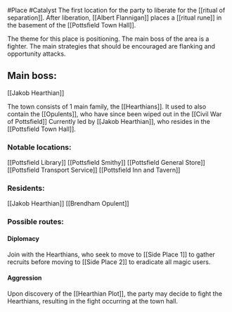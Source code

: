 #Place #Catalyst
The first location for the party to liberate for the [[ritual of separation]].
After liberation, [[Albert Flannigan]] places a [[ritual rune]] in the basement of the [[Pottsfield Town Hall]].

The theme for this place is positioning.
The main boss of the area is a fighter.
The main strategies that should be encouraged are flanking and opportunity attacks.


## Main boss:
[[Jakob Hearthian]]


The town consists of 1 main family, the [[Hearthians]].
It used to also contain the [[Opulents]], who have since been wiped out in the [[Civil War of Pottsfield]]
Currently led by [[Jakob Hearthian]], who resides in the [[Pottsfield Town Hall]].

### Notable locations:
[[Pottsfield Library]]
[[Pottsfield Smithy]]
[[Pottsfield  General Store]]
[[Pottsfield Transport Service]]
[[Pottsfield Inn and Tavern]]

### Residents:
[[Jakob Hearthian]]
[[Brendham Opulent]]

### Possible routes:
#### Diplomacy
Join with the Hearthians, who seek to move to [[Side Place 1]] to gather recruits before moving to [[Side Place 2]] to eradicate all magic users.

#### Aggression
Upon discovery of the [[Hearthian Plot]], the party may decide to fight the Hearthians, resulting in the fight occurring at the town hall.